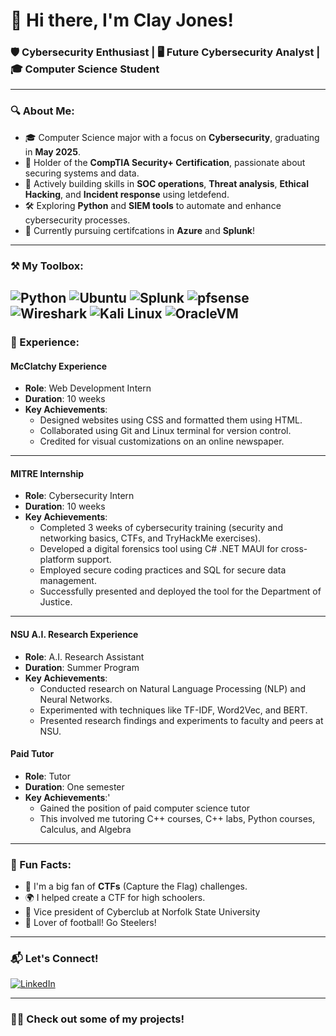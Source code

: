 # 👋 Hi there, I'm Clay Jones! 

### 🛡️ Cybersecurity Enthusiast | 🖥️ Future Cybersecurity Analyst | 🎓 Computer Science Student  

---

### 🔍 About Me:
- 🎓 Computer Science major with a focus on **Cybersecurity**, graduating in **May 2025**.  
- 💼 Holder of the **CompTIA Security+ Certification**, passionate about securing systems and data.  
- 🚀 Actively building skills in **SOC operations**, **Threat analysis**, **Ethical Hacking**, and **Incident response** using letdefend.
- 🛠️ Exploring **Python** and **SIEM tools** to automate and enhance cybersecurity processes.
- 👀 Currently pursuing certifcations in **Azure** and **Splunk**!

---

### ⚒️ My Toolbox:
![Python](https://img.shields.io/badge/-Python-3776AB?style=flat-square&logo=python&logoColor=white)
![Ubuntu](https://img.shields.io/badge/-Ubuntu-E95420?style=flat-square&logo=ubuntu&logoColor=white")
![Splunk](https://img.shields.io/badge/-Splunk-000000?style=flat-square&logo=splunk&logoColor=white)
![pfsense](https://img.shields.io/badge/-pfSense-005571?style=flat-square&logo=pfSense&logoColor=white")
![Wireshark](https://img.shields.io/badge/-Wireshark-1679A7?style=flat-square&logo=wireshark&logoColor=white)
![Kali Linux](https://img.shields.io/badge/-Kali%20Linux-557C94?style=flat-square&logo=kalilinux&logoColor=white)
![OracleVM](https://img.shields.io/badge/-Oracle%20VM-F80000?style=flat-square&logo=oracle&logoColor=white")
---

### 📘 Experience:

#### McClatchy Experience
- **Role**: Web Development Intern  
- **Duration**: 10 weeks  
- **Key Achievements**:  
  - Designed websites using CSS and formatted them using HTML.  
  - Collaborated using Git and Linux terminal for version control.  
  - Credited for visual customizations on an online newspaper.  

---

#### MITRE Internship
- **Role**: Cybersecurity Intern  
- **Duration**: 10 weeks  
- **Key Achievements**:  
  - Completed 3 weeks of cybersecurity training (security and networking basics, CTFs, and TryHackMe exercises).  
  - Developed a digital forensics tool using C# .NET MAUI for cross-platform support.  
  - Employed secure coding practices and SQL for secure data management.  
  - Successfully presented and deployed the tool for the Department of Justice.  

---

#### NSU A.I. Research Experience
- **Role**: A.I. Research Assistant  
- **Duration**: Summer Program  
- **Key Achievements**:  
  - Conducted research on Natural Language Processing (NLP) and Neural Networks.  
  - Experimented with techniques like TF-IDF, Word2Vec, and BERT.  
  - Presented research findings and experiments to faculty and peers at NSU.

#### Paid Tutor
- **Role**: Tutor
- **Duration**: One semester
- **Key Achievements**:'
  - Gained the position of paid computer science tutor  
  - This involved me tutoring C++ courses, C++ labs, Python courses, Calculus, and Algebra
  
---

### 🎯 Fun Facts:
- 🔐 I'm a big fan of **CTFs** (Capture the Flag) challenges.  
- 🌍 I helped create a CTF for high schoolers.  
- 💪 Vice president of Cyberclub at Norfolk State University
- 🏈 Lover of football! Go Steelers!
---

### 📬 Let's Connect!
[![LinkedIn](https://img.shields.io/badge/-LinkedIn-0077B5?style=flat-square&logo=linkedin&logoColor=white)](www.linkedin.com/in/clay-jones-linked)

---

###  👀🙈 Check out some of my projects!

